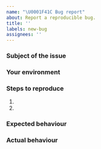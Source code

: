 ```yaml
---
name: "\U0001F41C Bug report"
about: Report a reproducible bug.
title: ''
labels: new-bug
assignees: ''
---
```


### Subject of the issue

<!-- Describe your issue here. -->

### Your environment

<!--
* Please provide information about your browser set up,
* This will give us a good idea about your environment
-->

### Steps to reproduce

1.
2.

### Expected behaviour

### Actual behaviour
